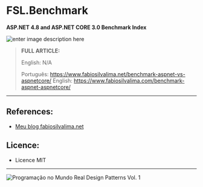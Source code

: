 # FSL.Benchmark
**ASP.NET 4.8 and ASP.NET CORE 3.0 Benchmark Index**

![enter image description here](https://www.fabiosilvalima.net/wp-content/uploads/2019/11/fabiosilvalima-benchmark-aspnet-aspnetcore.jpg)

> **FULL ARTICLE:**
>
> English: N/A
>
> Português: https://www.fabiosilvalima.net/benchmark-aspnet-vs-aspnetcore/
> English: https://www.fabiosilvalima.com/benchmark-aspnet-aspnetcore/

---

References:
---

- [Meu blog fabiosilvalima.net][1]

Licence:
---

- Licence MIT


---

![Programação no Mundo Real Design Patterns Vol. 1](https://www.fabiosilvalima.net/wp-content/uploads/2017/02/fabiosilvalima-ebook-design-patterns-INSTAGRAM-2.png)

  [1]: https://fabiosilvalima.net
